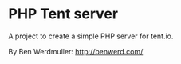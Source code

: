 PHP Tent server
===============

A project to create a simple PHP server for tent.io.

By Ben Werdmuller: <http://benwerd.com/>